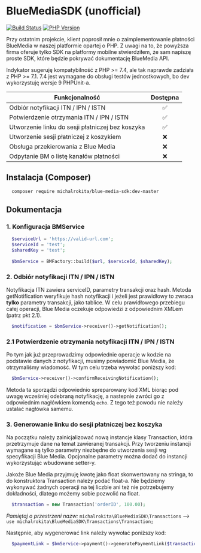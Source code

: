 # BlueMediaSDK (unofficial)
[![Build Status](https://img.shields.io/travis/michalrokita/BlueMediaSDK.svg?style=for-the-badge&logo=travis)](https://travis-ci.org/michalrokita/BlueMediaSDK)
[![PHP Version](https://img.shields.io/packagist/php-v/michalrokita/blue-media-sdk.svg?style=for-the-badge)](https://github.com/michalrokita/BlueMediaSDK)

Przy ostatnim projekcie, klient poprosił mnie o zaimplementowanie płatności BlueMedia w naszej platformie opartej o PHP. Z uwagi na to, że powyższa firma oferuje tylko SDK na platformy mobilne stwierdziłem, że sam napiszę proste SDK, które będzie pokrywać dokumentację BlueMedia API.

Indykator sugeruję kompatybilność z PHP >= 7.4, ale tak naprawde zadziała z PHP >= 7.1. 7.4 jest wymagane do obsługi testów jednostkowych, bo dev wykorzystuję wersje 9 PHPUnit-a.

| Funkcjonalność  | Dostępna |
|--|:--:|
| Odbiór notyfikacji ITN / IPN / ISTN | ✅ |
|Potwierdzenie otrzymania ITN / IPN / ISTN | ✅ |
|Utworzenie linku do sesji płatniczej bez koszyka|✅|
|Utworzenie sesji płatniczej z koszykiem|❌|
|Obsługa przekierowania z Blue Media|❌|
|Odpytanie BM o listę kanałów płatności|❌|

## Instalacja (Composer)
```
  composer require michalrokita/blue-media-sdk:dev-master
```

## Dokumentacja

### 1. Konfiguracja BMService
```php
  $serviceUrl = 'https://valid-url.com';
  $serviceId = 'test';
  $sharedKey = 'test';
  
  $bmService = BMFactory::build($url, $serviceId, $sharedKey);
```

### 2. Odbiór notyfikacji ITN / IPN / ISTN
Notyfikacja ITN zawiera serviceID, parametry transakcji oraz hash. Metoda getNotification weryfikuje hash notyfikacji i jeżeli jest prawidłowy to zwraca **tylko** parametry transakcji, jako tablice. W celu prawidłowego przebiegu całej operacji, Blue Media oczekuje odpowiedzi z odpowiednim XMLem (patrz pkt 2.1).
```php
  $notification = $bmService->receiver()->getNotification();
```

### 2.1 Potwierdzenie otrzymania notyfikacji ITN / IPN / ISTN
Po tym jak już przeprowadzimy odpowiednie operacje w kodzie na podstawie danych z notyfikacji, musimy powiadomić Blue Media, że otrzymaliśmy wiadomość. W tym celu trzeba wywołać poniższy kod:
```php
  $bmService->receiver()->confirmReceivingNotification();
```
Metoda ta sporządzi odpowiednio spreparowany kod XML biorąc pod uwagę wcześniej odebraną notyfikację, a nastepnie zwróci go z odpowiednim nagłówkiem komendą `echo`. Z tego też powodu nie należy ustalać nagłówka samemu.

### 3. Generowanie linku do sesji płatniczej bez koszyka
Na początku należy zainicjalizować nową instancje klasy Transaction, która przetrzymuje dane na temat zawieranej transakcji. Przy tworzeniu instancji wymagane są tylko parametry niezbędne do utworzenia sesji wg specyfikacji Blue Media. Opcjonalne parametry można dodać do instancji wykorzystując wbudowane setter-y.

Jakoże Blue Media przyjmuję kwotę jako float skonwertowany na stringa, to do konstruktora Transaction należy podać float-a. Nie będziemy wykonywać żadnych operacji na tej liczbie ani też nie potrzebujemy dokładności, dlatego możemy sobie pozwolić na float.
```php
  $transaction = new Transaction('orderID', 100.00);
```
*Pamiętaj o przestrzeni nazw:* `michalrokita\BlueMediaSDK\Transactions`
--> `use michalrokita\BlueMediaSDK\Transactions\Transaction;`

Następnie, aby wygenerować link należy wywołać poniższy kod:
```php
  $paymentLink = $bmService->payment()->generatePaymentLink($transaction);
```
